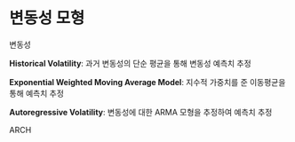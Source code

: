 # 변동성 모형



변동성



**Historical Volatility**: 과거 변동성의 단순 평균을 통해 변동성 예측치 추정

**Exponential Weighted Moving Average Model**: 지수적 가중치를 준 이동평균을 통해 예측치 추정

**Autoregressive Volatility**: 변동성에 대한 ARMA 모형을 추정하여 예측치 추정



ARCH